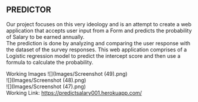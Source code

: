 ## PREDICTOR

Our project focuses on this very ideology and is an attempt to create a web application that accepts user input from a Form and predicts the probability of Salary to be earned annually.  
The prediction is done by analyzing and comparing the user response with the dataset of the survey responses. This web application comprises of a Logistic regression model to predict the intercept score and then use a formula to calculate the probability.

Working Images
![](Images/Screenshot (49).png)  
![](Images/Screenshot (48).png)  
![](Images/Screenshot (47).png)  
Working Link: https://predictsalary001.herokuapp.com/
